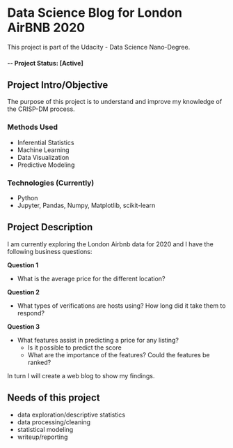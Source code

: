 # Data Science Blog for London AirBNB 2020
This project is part of the Udacity - Data Science Nano-Degree.

#### -- Project Status: [Active]

## Project Intro/Objective
The purpose of this project is to understand and improve my knowledge of the CRISP-DM process.

### Methods Used
* Inferential Statistics
* Machine Learning
* Data Visualization
* Predictive Modeling

### Technologies (Currently)
* Python
* Jupyter, Pandas, Numpy, Matplotlib, scikit-learn

## Project Description
I am currently exploring the London Airbnb data for 2020 and I have the following business questions:

**Question 1**
- What is the average price for the different location? 

**Question 2**
- What types of verifications are hosts using? How long did it take them to respond?

**Question 3**
- What features assist in predicting a price for any listing? 
  - Is it possible to predict the score
  - What are the importance of the features? Could the features be ranked?

In turn I will create a web blog to show my findings.

## Needs of this project
- data exploration/descriptive statistics
- data processing/cleaning
- statistical modeling
- writeup/reporting
